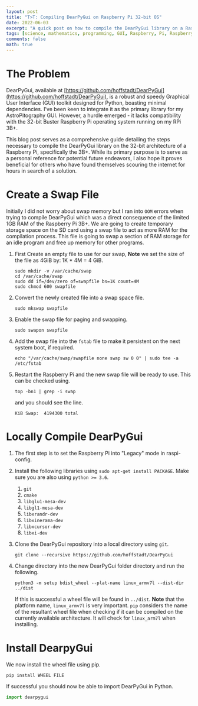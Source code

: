 ```yaml
---
layout: post
title: "T>T: Compiling DearPyGui on Raspberry Pi 32-bit OS"
date: 2022-06-03
excerpt: "A quick post on how to compile the DearPyGui library on a Raspberry Pi 32-bit OS."
tags: [science, mathematics, programming, GUI, Raspberry, Pi, Raspberry Pi]
comments: false
math: true
---
```


# The Problem

DearPyGui, available at [https://github.com/hoffstadt/DearPyGui](https://github.com/hoffstadt/DearPyGui), is a robust and speedy Graphical User Interface (GUI) toolkit designed for Python, boasting minimal dependencies. I've been keen to integrate it as the primary library for my AstroPitography GUI. However, a hurdle emerged - it lacks compatibility with the 32-bit Buster Raspberry Pi operating system running on my RPi 3B+.

This blog post serves as a comprehensive guide detailing the steps necessary to compile the DearPyGui library on the 32-bit architecture of a Raspberry Pi, specifically the 3B+. While its primary purpose is to serve as a personal reference for potential future endeavors, I also hope it proves beneficial for others who have found themselves scouring the internet for hours in search of a solution.

# Create a Swap File

Initially I did not worry about swap memory but I ran into `OOM` errors when trying to compile DearPyGui which was a direct consequence of the limited 1GB RAM of the Raspberry Pi 3B+. We are going to create temporary storage space on the SD card using a swap file to act as more RAM for the compilation process. This file is going to swap a section of RAM storage for an idle program and free up memory for other programs.

1. First Create an empty file to use for our swap, **Note** we set the size of the file as 4GiB by: 1K * 4M = 4 GiB.

	```shell
	sudo mkdir -v /var/cache/swap
	cd /var/cache/swap
	sudo dd if=/dev/zero of=swapfile bs=1K count=4M
	sudo chmod 600 swapfile
	```

2. Convert the newly created file into a swap space file.

	```shell
	sudo mkswap swapfile
	```

3. Enable the swap file for paging and swapping.

    ```shell
    sudo swapon swapfile
    ```

4. Add the swap file into the `fstab` file to make it persistent on the next system boot, if required.

    ```shell
    echo "/var/cache/swap/swapfile none swap sw 0 0" | sudo tee -a /etc/fstab
    ```

5. Restart the Raspberry Pi and the new swap file will be ready to use. This can be checked using.

    ```shell
    top -bn1 | grep -i swap
    ```
	and you should see the line.

    ```shell
    KiB Swap:  4194300 total
    ```

# Locally Compile DearPyGui

1. The first step is to set the Raspberry Pi into "Legacy" mode in raspi-config.

2. Install the following libraries using `sudo apt-get install PACKAGE`. Make sure you are also using `python >= 3.6`.

	1. `git`
	2. `cmake`
	3. `libglu1-mesa-dev`
	4. `libgl1-mesa-dev`
	5. `libxrandr-dev`
	6. `libxinerama-dev`
	7. `libxcursor-dev`
	8. `libxi-dev`

3. Clone the DearPyGui repository into a local directory using `git`.

	```shell
	git clone --recursive https://github.com/hoffstadt/DearPyGui
	```

4. Change directory into the new DearPyGui folder directory and run the following.

	```shell
	python3 -m setup bdist_wheel --plat-name linux_armv7l --dist-dir ../dist
	```
	If this is successful a wheel file will be found in `../dist`. **Note** that the platform name, `linux_armv7l` is very important. `pip` considers the name of the resultant wheel file when checking if it can be compiled on the currently available architecture. It will check for `linux_arm7l` when installing.

# Install DearpyGui

We now install the wheel file using pip.

```shell
pip install WHEEL FILE
```

If successful you should now be able to import DearPyGui in Python.

```python
import dearpygui
```